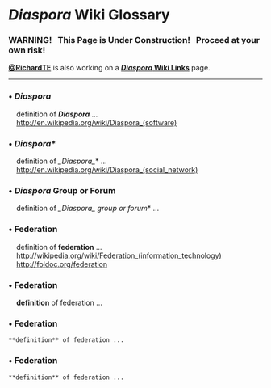 # _Diaspora_ Wiki Glossary

### WARNING! &nbsp; This Page is Under Construction! &nbsp; Proceed at your own risk!

**[@RichardTE](https://Diasp.org/u/richardte)** is also working on a **[_Diaspora_ Wiki Links](https://github.com/diaspora/diaspora/wiki/links)** page.

---

### • _Diaspora_    
&nbsp; &nbsp; definition of **_Diaspora_** ...   
&nbsp; &nbsp; http://en.wikipedia.org/wiki/Diaspora_(software)

### • _Diaspora*_    
&nbsp; &nbsp; definition of **_Diaspora*_** ...     
&nbsp; &nbsp; http://en.wikipedia.org/wiki/Diaspora_(social_network)

### • _Diaspora_ Group or Forum    
&nbsp; &nbsp; definition of **_Diaspora*_ group or forum** ...

### • Federation   
&nbsp; &nbsp; definition of **federation** ...     
&nbsp; &nbsp; http://wikipedia.org/wiki/Federation_(information_technology)    
&nbsp; &nbsp; http://foldoc.org/federation

### • Federation
&nbsp; &nbsp; **definition** of federation ...

### • Federation
    **definition** of federation ...

### • Federation
    **definition** of federation ...


